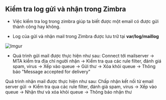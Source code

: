 ## Kiểm tra log gửi và nhận trong Zimbra
- Việc kiểm tra log trong zimbra giúp ta biết được một email có được gửi thành công hay không. 

- Log của gửi và nhận mail trong Zimbra được lưu trữ tại **var/log/maillog**

![Imgur](https://i.imgur.com/2B1TaOZ.png)

- Quá trình gửi mail được thực hiện như sau: Connect tới mailserver -> MTA kiểm tra địa chỉ người nhận -> Kiểm tra qua các rule filter, đánh giá spam, virus -> Xếp vào queue -> Gửi thư -> Xóa khỏi queue -> Thông báo "Message accepted for delivery"

Quá trình nhận mail được thực hiện như sau: Chấp nhận kết nối từ email server gửi -> Kiểm tra qua các rule filter, đánh giá spam, virus -> Xếp vào queue -> Nhận thư và xóa khỏi queue -> Thông báo nhận thư